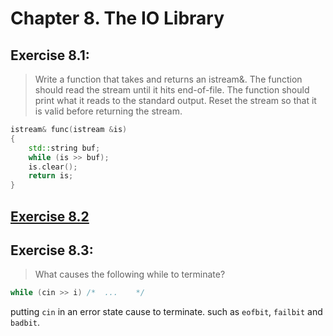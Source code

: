 # Chapter 8. The IO Library

## Exercise 8.1:
>Write a function that takes and returns an istream&. The function should read the stream until it hits end-of-file. The function should print what it reads to the standard output. Reset the stream so that it is valid before returning the stream.

```cpp
istream& func(istream &is)
{
    std::string buf;
    while (is >> buf);
    is.clear();
    return is;
}
```

## [Exercise 8.2](ex8_02.cpp)

## Exercise 8.3:
>What causes the following while to terminate?
```cpp
while (cin >> i) /*  ...    */
```

putting `cin` in an error state cause to terminate. such as `eofbit`, `failbit` and `badbit`.
